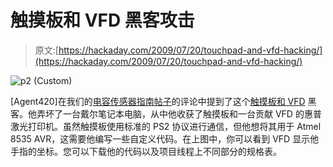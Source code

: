 # 触摸板和 VFD 黑客攻击

> 原文:[https://hackaday.com/2009/07/20/touchpad-and-vfd-hacking/](https://hackaday.com/2009/07/20/touchpad-and-vfd-hacking/)

![p2 (Custom)](../Images/217ffbbe7f79407517e2e78f45590bd9.png "p2 (Custom)")

[Agent420]在我们的[电容传感器指南帖子](http://hackaday.com/2009/07/18/capacitance-sensor-guide-ad7746/)的评论中提到了这个[触摸板和 VFD](http://forums.bit-tech.net/showthread.php?t=112110) 黑客。他弄坏了一台戴尔笔记本电脑，从中他收获了触摸板和一台贡献 VFD 的惠普激光打印机。虽然触摸板使用标准的 PS2 协议进行通信，但他想将其用于 Atmel 8535 AVR，这需要他编写一些自定义代码。在上图中，你可以看到 VFD 显示他手指的坐标。您可以下载他的代码以及项目线程上不同部分的规格表。